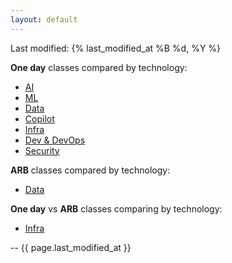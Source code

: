 ```yaml
---
layout: default
---
```

Last modified: {% last_modified_at %B %d, %Y %}


**One day** classes compared by technology:

- [AI](./docs/ai-table.html)
- [ML](./docs/ml-table.html)
- [Data](./docs/dp-table.html)
- [Copilot](./docs/copilot-table.html)
- [Infra](./docs/admin-table.html)
- [Dev & DevOps](./docs/dev-table.html)
- [Security](./docs/security-table.html)   
     
**ARB** classes compared by technology:

- [Data](./docs/dp-table-arb.html)

**One day** vs **ARB** classes comparing by technology:     
   
- [Infra](./docs/admin-compare.html)



--
 {{ page.last_modified_at }}
